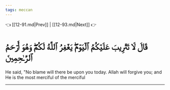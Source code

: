 ```yaml
---
tags: meccan
---
```


👈 [[12-91.md|Prev]] | [[12-93.md|Next]] 👉

# قَالَ لَا تَثۡرِيبَ عَلَيۡكُمُ ٱلۡيَوۡمَۖ يَغۡفِرُ ٱللَّهُ لَكُمۡۖ وَهُوَ أَرۡحَمُ ٱلرَّـٰحِمِينَ

He said, "No blame will there be upon you today. Allah will forgive you; and He is the most merciful of the merciful

---


